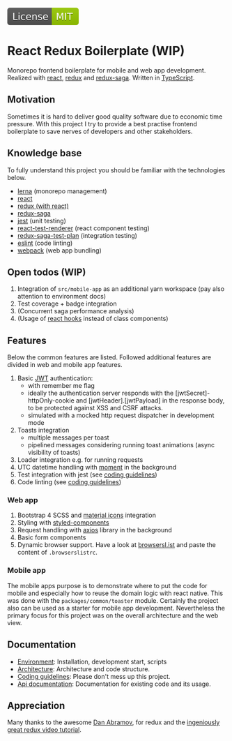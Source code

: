 [![BadgeMITLicense: MIT](docs/assets/badgeMITLicense.svg)](LICENSE)

# React Redux Boilerplate (WIP)
Monorepo frontend boilerplate for mobile and web app development. Realized with [react](https://reactjs.org/), [redux](http://redux.js.org/) and [redux-saga](http://redux-saga.js.org).
Written in [TypeScript](http://typescriptlang.org).

## Motivation
Sometimes it is hard to deliver good quality software due to economic time pressure.
With this project I try to provide a best practise frontend boilerplate to save nerves of developers
and other stakeholders.

## Knowledge base
To fully understand this project you should be familiar with the technologies below.
- [lerna](https://lerna.js.org/) (monorepo management)
- [react](https://reactjs.org/docs/getting-started.html)
- [redux (with react)](https://egghead.io/courses/getting-started-with-redux)
- [redux-saga](https://redux-saga.js.org/)
- [jest](https://jestjs.io/docs/en/getting-started) (unit testing)
- [react-test-renderer](https://reactjs.org/docs/test-renderer.html) (react component testing)
- [redux-saga-test-plan](https://survivejs.com/blog/redux-saga-test-plan-interview/) (integration testing)
- [eslint](https://eslint.org/docs/user-guide/getting-started) (code linting)
- [webpack](http://webpack.js.org) (web app bundling)
   
## Open todos (WIP)
1. Integration of `src/mobile-app` as an additional yarn workspace (pay also attention to environment docs)
2. Test coverage + badge integration
3. (Concurrent saga performance analysis)
4. (Usage of [react hooks](https://reactjs.org/docs/hooks-intro.html) instead of class components)
  
## Features
Below the common features are listed. Followed additional features are divided in web and mobile app features.

1. Basic [JWT](http://jwt.io) authentication:
    - with remember me flag
    - ideally the authentication server responds with the [jwtSecret]-httpOnly-cookie and [jwtHeader].[jwtPayload] in the response body, to be protected against XSS and CSRF attacks.
    - simulated with a mocked http request dispatcher in development mode
2. Toasts integration
    - multiple messages per toast
    - pipelined messages considering running toast animations (async visibility of toasts)
3. Loader integration e.g. for running requests
4. UTC datetime handling with [moment](http://momentjs.com) in the background
5. Test integration with jest (see [coding guidelines](docs/coding.guidelines.md))
6. Code linting (see [coding guidelines](docs/coding.guidelines.md))
    
### Web app
1. Bootstrap 4 SCSS and [material icons](http://material.io/resources/icons/) integration
2. Styling with [styled-components](http://styled-components.com/)
3. Request handling with [axios](http://npmjs.com/package/axios) library in the background
4. Basic form components
5. Dynamic browser support. Have a look at [browsersl.ist](http://browsersl.ist/) and paste the content of `.browserslistrc`.
    
### Mobile app
The mobile apps purpose is to demonstrate where to put the code for mobile
and especially how to reuse the domain logic with react native.
This was done with the `packages/common/toaster` module.
Certainly the project also can be used as a starter for mobile app development.
Nevertheless the primary focus for this project was on the overall architecture and the web view.

## Documentation
- [Environment](docs/environment.md): Installation, development start, scripts
- [Architecture](docs/architecture.md): Architecture and code structure.
- [Coding guidelines](docs/coding.guidelines.md): Please don't mess up this project.
- [Api documentation](docs/api.docs.md): Documentation for existing code and its usage.

## Appreciation
Many thanks to the awesome [Dan Abramov](http://github.com/gaearon), for redux and the [ingeniously great redux video tutorial](https://egghead.io/courses/getting-started-with-redux).
